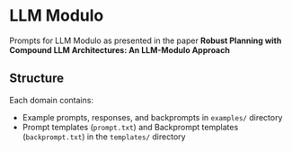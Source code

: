 # LLM Modulo

Prompts for LLM Modulo as presented in the paper **Robust Planning with Compound LLM Architectures: An LLM-Modulo Approach**

## Structure

Each domain contains:
- Example prompts, responses, and backprompts in `examples/` directory
- Prompt templates (`prompt.txt`) and Backprompt templates (`backprompt.txt`) in the `templates/` directory

